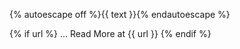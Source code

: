 {% autoescape off %}{{ text }}{% endautoescape %}

{% if url %} ... 
Read More at {{ url }}
{% endif %}